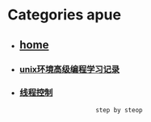 # Categories apue
* ## [home](../README.md)
* ### [unix环境高级编程学习记录](pthread.md)
* ### [线程控制](pthread_control.md)
                           step by steop